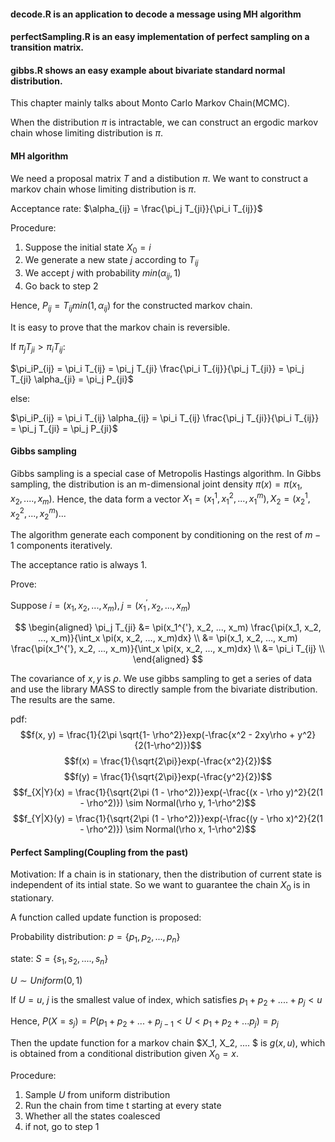 #### decode.R is an application to decode a message using MH algorithm

#### perfectSampling.R is an easy implementation of perfect sampling on a transition matrix. 

#### gibbs.R shows an easy example about bivariate standard  normal distribution. 

This chapter mainly talks about Monto Carlo Markov Chain(MCMC).

When the distribution $\pi$ is intractable, we can construct an ergodic markov chain whose limiting distribution is $\pi$. 

#### MH algorithm

We need a proposal matrix $T$ and a distibution $\pi$. We want to construct a markov chain whose limiting distribution is $\pi$. 

Acceptance rate: $\alpha_{ij} = \frac{\pi_j T_{ji}}{\pi_i T_{ij}}$

Procedure:

1. Suppose the initial state $X_0 = i$
2. We generate a new state $j$ according to $T_{ij}$
3. We accept $j$ with probability $min(\alpha_{ij}, 1)$
4. Go back to step 2

Hence, $P_{ij} = T_{ij}min(1, \alpha_{ij})$ for the constructed markov chain. 

It is easy to prove that the markov chain is reversible. 

If $\pi_{j}T_{ji} > \pi_{i}T_{ij}$:

$\pi_iP_{ij} = \pi_i T_{ij} = \pi_j T_{ji} \frac{\pi_i T_{ij}}{\pi_j T_{ji}} = \pi_j T_{ji} \alpha_{ji} = \pi_j P_{ji}$

else:

$\pi_iP_{ij} = \pi_i T_{ij} \alpha_{ij} = \pi_i T_{ij} \frac{\pi_j T_{ji}}{\pi_i T_{ij}} = \pi_j T_{ji}  = \pi_j P_{ji}$


####  Gibbs sampling
Gibbs sampling is a special case of Metropolis Hastings algorithm. In Gibbs sampling, the distribution is an m-dimensional joint density $\pi(x) = \pi(x_1, x_2, ...., x_m)$. Hence, the data form a vector $X_1 = (x_1^1, x_1^2, ..., x_1^m), X_2 = (x_2^1, x_2^2, ..., x_2^m)...$

The algorithm generate each component by conditioning on the rest of $m-1$ components iteratively. 

The acceptance ratio is always 1.

Prove:

Suppose $i = (x_1, x_2, ..., x_m), j = (x_1^{'}, x_2, ..., x_m)$

$$
\begin{aligned}
\pi_j T_{ji} &= \pi(x_1^{'}, x_2, ..., x_m) \frac{\pi(x_1, x_2, ..., x_m)}{\int_x \pi(x, x_2, ..., x_m)dx} \\
&= \pi(x_1, x_2, ..., x_m) \frac{\pi(x_1^{'}, x_2, ..., x_m)}{\int_x \pi(x, x_2, ..., x_m)dx} \\
&= \pi_i T_{ij} \\
\end{aligned}
$$

The covariance of $x, y$ is $\rho$. We use gibbs sampling to get a series of data and use the library MASS to directly sample from the bivariate distribution. The results are the same. 

pdf: 
$$f(x, y) = \frac{1}{2\pi \sqrt{1- \rho^2}}exp(-\frac{x^2 - 2xy\rho + y^2}{2(1-\rho^2)})$$
$$f(x) = \frac{1}{\sqrt{2\pi}}exp(-\frac{x^2}{2})$$
$$f(y) = \frac{1}{\sqrt{2\pi}}exp(-\frac{y^2}{2})$$
$$f_{X|Y}(x) = \frac{1}{\sqrt{2\pi (1 - \rho^2)}}exp(-\frac{(x - \rho y)^2}{2(1 - \rho^2)}) \sim Normal(\rho y, 1-\rho^2)$$
$$f_{Y|X}(y) = \frac{1}{\sqrt{2\pi (1 - \rho^2)}}exp(-\frac{(y - \rho x)^2}{2(1 - \rho^2)}) \sim Normal(\rho x, 1-\rho^2)$$



#### Perfect Sampling(Coupling from the past)
Motivation: If a chain is in stationary, then the distribution of current state is independent of its intial state. So we want to guarantee the chain $X_0$ is in stationary. 

A function called update function is proposed:

Probability distribution: $p = \{p_1, p_2, ..., p_n\}$

state: $S = \{s_1, s_2, ...., s_n\}$

$U \sim Uniform(0, 1)$

If $U = u$,  $j$ is the smallest value of index, which satisfies $p_1 + p_2 + .... + p_j < u$

Hence, $P(X = s_j) = P(p_1 + p_2 + ... + p_{j - 1}< U < p_1 + p_2 + ... p_j) = p_j$

Then the update function for a markov chain $X_1, X_2, .... $ is $g(x, u)$, which is obtained from a conditional distribution given $X_0 = x$. 

Procedure:
1. Sample $U$ from uniform distribution
2. Run the chain from time t starting at every state 
3. Whether all the states coalesced 
4. if not, go to step 1


